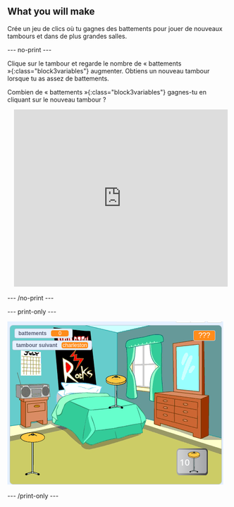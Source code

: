## What you will make

Crée un jeu de clics où tu gagnes des battements pour jouer de nouveaux tambours et dans de plus grandes salles.

--- no-print ---

<div style="display: flex; flex-wrap: wrap">
<div style="flex-basis: 175px; flex-grow: 1">  
Clique sur le tambour et regarde le nombre de « battements »{:class="block3variables"} augmenter. Obtiens un nouveau tambour lorsque tu as assez de battements. 

Combien de « battements »{:class="block3variables"} gagnes-tu en cliquant sur le nouveau tambour ?
</div>
<div class="scratch-preview" style="margin-left: 15px;">
  <iframe allowtransparency="true" width="485" height="402" src="https://scratch.mit.edu/projects/embed/522323676/?autostart=false" frameborder="0"></iframe>
</div>
</div>

--- /no-print ---

--- print-only ---

![Projet terminé](images/showcase_static.png)

--- /print-only ---
